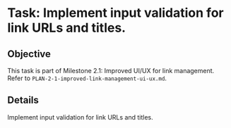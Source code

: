 # Task: Implement input validation for link URLs and titles.

## Objective
This task is part of Milestone 2.1: Improved UI/UX for link management. Refer to `PLAN-2-1-improved-link-management-ui-ux.md`.

## Details
Implement input validation for link URLs and titles.
